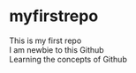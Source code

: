 # myfirstrepo
This is my first repo<br>
I am newbie to this Github<br>
Learning the concepts of Github
